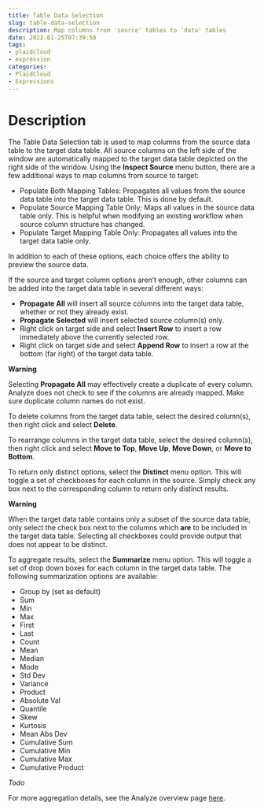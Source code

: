 ```yaml
---
title: Table Data Selection
slug: table-data-selection
description: Map columns from 'source' tables to 'data' tables
date: 2022-01-25T07:39:50
tags:
- plaidcloud
- expression
categories:
- PlaidCloud
- Expressions
---
```



# Description


The Table Data Selection tab is used to map columns from the source data table to the target data table. All source columns on the left side of the window are automatically mapped to the target data table depicted on the right side of the window. Using the **Inspect Source** menu button, there are a few additional ways to map columns from source to target:


* Populate Both Mapping Tables: Propagates all values from the source data table into the target data table. This is done by default.
* Populate Source Mapping Table Only: Maps all values in the source data table only. This is helpful when modifying an existing workflow when source column structure has changed.
* Populate Target Mapping Table Only: Propagates all values into the target data table only.

In addition to each of these options, each choice offers the ability to preview the source data.



If the source and target column options aren’t enough, other columns can be added into the target data table in several different ways:


* **Propagate All** will insert all source columns into the target data table, whether or not they already exist.
* **Propagate Selected** will insert selected source column(s) only.
* Right click on target side and select **Insert Row** to insert a row immediately above the currently selected row.
* Right click on target side and select **Append Row** to insert a row at the bottom (far right) of the target data table.

**Warning**


Selecting **Propagate All** may effectively create a duplicate of every column. Analyze does not check to see if the columns are already mapped. Make sure duplicate column names do not exist.



To delete columns from the target data table, select the desired column(s), then right click and select **Delete**.



To rearrange columns in the target data table, select the desired column(s), then right click and select **Move to Top**, **Move Up**, **Move Down**, or **Move to Bottom**.



To return only distinct options, select the **Distinct** menu option. This will toggle a set of checkboxes for each column in the source. Simply check any box next to the corresponding column to return only distinct results.



**Warning**


When the target data table contains only a subset of the source data table, only select the check box next to the columns which **are** to be included in the target data table. Selecting all checkboxes could provide output that does not appear to be distinct.



To aggregate results, select the **Summarize** menu option. This will toggle a set of drop down boxes for each column in the target data table. The following summarization options are available:


* Group by (set as default)
* Sum
* Min
* Max
* First
* Last
* Count
* Mean
* Median
* Mode
* Std Dev
* Variance
* Product
* Absolute Val
* Quantile
* Skew
* Kurtosis
* Mean Abs Dev
* Cumulative Sum
* Cumulative Min
* Cumulative Max
* Cumulative Product

*Todo*


For more aggregation details, see the Analyze overview page [here](/docs/analyze/#aggregation).



  


